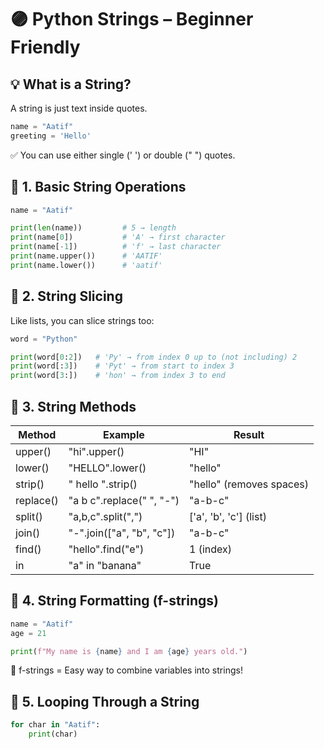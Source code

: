 
# 🟣 Python Strings – Beginner Friendly

## 💡 What is a String?

A string is just text inside quotes.

```python
name = "Aatif"
greeting = 'Hello'
```

✅ You can use either single (' ') or double (" ") quotes.

## 🔹 1. Basic String Operations

```python
name = "Aatif"

print(len(name))         # 5 → length
print(name[0])           # 'A' → first character
print(name[-1])          # 'f' → last character
print(name.upper())      # 'AATIF'
print(name.lower())      # 'aatif'
```

## 🔹 2. String Slicing

Like lists, you can slice strings too:

```python
word = "Python"

print(word[0:2])   # 'Py' → from index 0 up to (not including) 2
print(word[:3])    # 'Pyt' → from start to index 3
print(word[3:])    # 'hon' → from index 3 to end
```

## 🔹 3. String Methods

|Method|Example|Result|
|---|---|---|
|upper()|"hi".upper()|"HI"|
|lower()|"HELLO".lower()|"hello"|
|strip()|" hello ".strip()|"hello" (removes spaces)|
|replace()|"a b c".replace(" ", "-")|"a-b-c"|
|split()|"a,b,c".split(",")|['a', 'b', 'c'] (list)|
|join()|"-".join(["a", "b", "c"])|"a-b-c"|
|find()|"hello".find("e")|1 (index)|
|in|"a" in "banana"|True|
## 🔹 4. String Formatting (f-strings)

```python
name = "Aatif"
age = 21

print(f"My name is {name} and I am {age} years old.")
```

🧠 f-strings = Easy way to combine variables into strings!

## 🔹 5. Looping Through a String

```python
for char in "Aatif":
    print(char)
```
